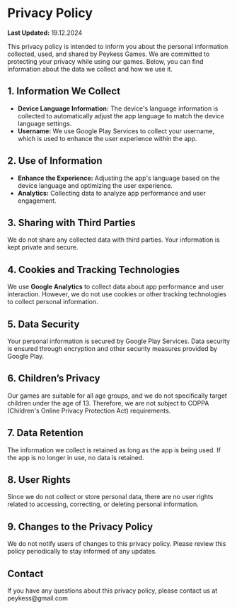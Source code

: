 <!DOCTYPE html>
<html lang="en">
<head>
    <meta charset="UTF-8">
    <meta name="viewport" content="width=device-width, initial-scale=1.0">
   
</head>
<body>
    <h1>Privacy Policy</h1>
    <p><strong>Last Updated:</strong> 19.12.2024</p>
    <p>This privacy policy is intended to inform you about the personal information collected, used, and shared by Peykess Games. We are committed to protecting your privacy while using our games. Below, you can find information about the data we collect and how we use it.</p>
    <h2>1. Information We Collect</h2>
    <ul>
        <li><strong>Device Language Information:</strong> The device's language information is collected to automatically adjust the app language to match the device language settings.</li>
        <li><strong>Username:</strong> We use Google Play Services to collect your username, which is used to enhance the user experience within the app.</li>
    </ul>
    <h2>2. Use of Information</h2>
    <ul>
        <li><strong>Enhance the Experience:</strong> Adjusting the app's language based on the device language and optimizing the user experience.</li>
        <li><strong>Analytics:</strong> Collecting data to analyze app performance and user engagement.</li>
    </ul>
    <h2>3. Sharing with Third Parties</h2>
    <p>We do not share any collected data with third parties. Your information is kept private and secure.</p>
    <h2>4. Cookies and Tracking Technologies</h2>
    <p>We use <strong>Google Analytics</strong> to collect data about app performance and user interaction. However, we do not use cookies or other tracking technologies to collect personal information.</p>
    <h2>5. Data Security</h2>
    <p>Your personal information is secured by Google Play Services. Data security is ensured through encryption and other security measures provided by Google Play.</p>
    <h2>6. Children’s Privacy</h2>
    <p>Our games are suitable for all age groups, and we do not specifically target children under the age of 13. Therefore, we are not subject to COPPA (Children's Online Privacy Protection Act) requirements.</p>
    <h2>7. Data Retention</h2>
    <p>The information we collect is retained as long as the app is being used. If the app is no longer in use, no data is retained.</p>
    <h2>8. User Rights</h2>
    <p>Since we do not collect or store personal data, there are no user rights related to accessing, correcting, or deleting personal information.</p>
    <h2>9. Changes to the Privacy Policy</h2>
    <p>We do not notify users of changes to this privacy policy. Please review this policy periodically to stay informed of any updates.</p>
    <h2>Contact</h2>
    <p>If you have any questions about this privacy policy, please contact us at peykess@gmail.com</p>
</body>
</html>

